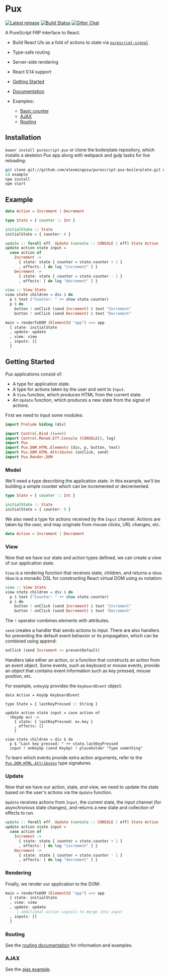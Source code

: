 # Pux

[![Latest release](http://img.shields.io/bower/v/purescript-pux.svg)](https://github.com/alexmingoia/purescript-pux/releases)
[![Build Status](https://travis-ci.org/alexmingoia/purescript-pux.svg?branch=master)](https://travis-ci.org/alexmingoia/purescript-pux)
[![Gitter Chat](https://img.shields.io/gitter/room/gitterHQ/gitter.svg)](https://gitter.im/alexmingoia/purescript-pux)

A PureScript FRP interface to React.

- Build React UIs as a fold of actions to state via
  [`purescript-signal`](https://github.com/bodil/purescript-signal/)
- Type-safe routing
- Server-side rendering
- React 0.14 support

- [Getting Started](#getting-started)
- [Documentation](https://github.com/alexmingoia/purescript-pux/tree/master/docs/Pux.md)
- Examples:
  - [Basic counter](https://github.com/alexmingoia/purescript-pux/tree/master/examples/basic/)
  - [AJAX](https://github.com/alexmingoia/purescript-pux/tree/master/examples/ajax/)
  - [Routing](https://github.com/alexmingoia/purescript-pux/tree/master/examples/routing/)

## Installation

`bower install purescript-pux` or clone the boilerplate repository, which
installs a skeleton Pux app along with webpack and gulp tasks for live
reloading:

```sh
git clone git://github.com/alexmingoia/purescript-pux-boilerplate.git example
cd example
npm install
npm start
```

## Example

```purescript
data Action = Increment | Decrement

type State = { counter :: Int }

initialState :: State
initialState = { counter: 0 }

update :: forall eff. Update (console :: CONSOLE | eff) State Action
update action state input =
  case action of
    Increment ->
      { state: state { counter = state.counter + 1 }
      , effects: [ do log "increment" ] }
    Decrement ->
      { state: state { counter = state.counter - 1 }
      , effects: [ do log "decrement" ] }

view :: View State
view state children = div $ do
  p $ text ("Counter: " ++ show state.counter)
  p $ do
    button ! onClick (send Increment) $ text "Increment"
    button ! onClick (send Decrement) $ text "Decrement"

main = renderToDOM (ElementId "app") =<< app
  { state: initialState
  , update: update
  , view: view
  , inputs: []
  }
```

## Getting Started

Pux applications consist of:

- A type for application state.
- A type for actions taken by the user and sent to `Input`.
- A `View` function, which produces HTML from the current state.
- An `Update` function, which produces a new state from the signal of actions.

First we need to input some modules:

```purescript
import Prelude hiding (div)

import Control.Bind ((=<<))
import Control.Monad.Eff.Console (CONSOLE(), log)
import Pux
import Pux.DOM.HTML.Elements (div, p, button, text)
import Pux.DOM.HTML.Attributes (onClick, send)
import Pux.Render.DOM
```

### Model

We'll need a type describing the application state. In this example,
we'll be building a simple counter which can be incremented or decremented.

```purescript
type State = { counter :: Int }

initialState :: State
initialState = { counter: 0 }
```

We also need a type for actions received by the `Input` channel. Actions are
taken by the user, and may originate from mouse clicks, URL changes, etc.

```purescript
data Action = Increment | Decrement
```

### View

Now that we have our state and action types defined, we can create a view of
our application state.

`View` is a rendering function that receives state, children, and returns
a `VDom`. `VDom` is a monadic DSL for constructing React virtual DOM using
`do` notation:

```purescript
view :: View State
view state children = div $ do
  p $ text ("Counter: " ++ show state.counter)
  p $ do
    button ! onClick (send Increment) $ text "Increment"
    button ! onClick (send Decrement) $ text "Decrement"
```

The `!` operator combines elements with attributes.

`send` creates a handler that sends actions to input. There are also
handlers for preventing the default event behavior or its propagation,
which can be combined using append:

```purescript
onClick (send Increment <> preventDefault)
```

Handlers take either an action, or a function that constructs an action
from an event object. Some events, such as keyboard or mouse events,
provide an object that contains event information such as key pressed,
mouse position, etc.

For example, `onKeyUp` provides the `KeyboardEvent` object:

```purscript
data Action = KeyUp KeyboardEvent

type State = { lastKeyPressed :: String }

update action state input = case action of
  (KeyUp ev) ->
    { state: { lastKeyPressed: ev.key }
    , effects: []
    }

view state children = div $ do
  p $ "Last key pressed: " ++ state.lastKeyPressed
  input ! onKeyUp (send KeyUp) ! placeholder "Type something"
```

To learn which events provide extra action arguments, refer to the
[`Pux.DOM.HTML.Attributes`](docs/Pux/DOM/HTML/Attributes.md) type signatures.

### Update

Now that we have our action, state, and view, we need to update the state based
on the user's actions via the `Update` function.

`Update` receives actions from `Input`, the current state, the input
channel (for asynchronous state changes), and returns a new state and
collection of effects to run.

```purescript
update :: forall eff. Update (console :: CONSOLE | eff) State Action
update action state input =
  case action of
    Increment ->
      { state: state { counter = state.counter + 1 }
      , effects: [ do log "increment" ] }
    Decrement ->
      { state: state { counter = state.counter - 1 }
      , effects: [ do log "decrement" ] }
```

### Rendering

Finally, we render our application to the DOM:

```purescript
main = renderToDOM (ElementId "app") =<< app
  { state: initialState
  , view: view
  , update: update
  -- | additional action signals to merge into input
  , inputs: []
  }
```

### Routing

See the [routing documentation](docs/Pux/Router.md) for information and
examples.

### AJAX

See the [ajax example](examples/ajax/).
